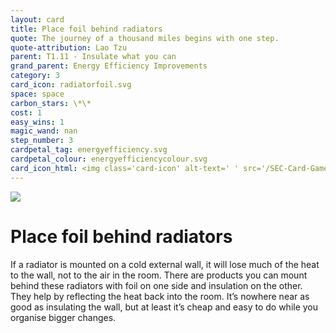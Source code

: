 ```yaml
---
layout: card
title: Place foil behind radiators
quote: The journey of a thousand miles begins with one step.
quote-attribution: Lao Tzu
parent: T1.11 - Insulate what you can
grand_parent: Energy Efficiency Improvements 
category: 3
card_icon: radiatorfoil.svg
space: space
carbon_stars: \*\*
cost: 1
easy_wins: 1
magic_wand: nan
step_number: 3
cardpetal_tag: energyefficiency.svg
cardpetal_colour: energyefficiencycolour.svg
card_icon_html: <img class='card-icon' alt-text=' ' src='/SEC-Card-Game/graphics/card_icons/radiatorfoil.svg'>
---
```


<img class='card-icon' alt-text=' ' src='/SEC-Card-Game/graphics/card_icons/radiatorfoil.svg'>
<h1>Place foil behind radiators</h1>

<p>If a radiator is mounted on a cold external wall, it will lose much of the heat to the wall, not to the air in the room. There are products you can mount behind these radiators with foil on one side and insulation on the other. They help by reflecting the heat back into the room.   It’s nowhere near as good as insulating the wall, but at least it’s cheap and easy to do while you organise bigger changes.</p> 

